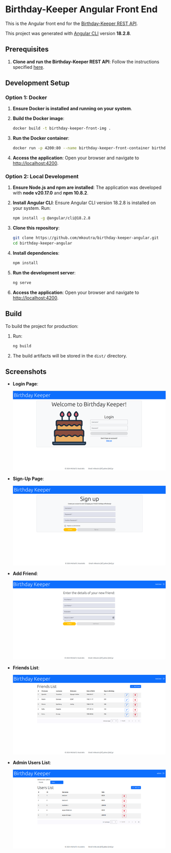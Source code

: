 # Birthday-Keeper Angular Front End

This is the Angular front end for the [Birthday-Keeper REST API](https://github.com/mkoutra/birthday-keeper).

This project was generated with [Angular CLI](https://github.com/angular/angular-cli) version **18.2.8**.

## Prerequisites

1. **Clone and run the Birthday-Keeper REST API**: Follow the instructions specified [here](https://github.com/mkoutra/birthday-keeper).

## Development Setup

### Option 1: Docker

1. **Ensure Docker is installed and running on your system**.

2. **Build the Docker image**:
   ```bash
   docker build -t birthday-keeper-front-img .
   ```
3. **Run the Docker container**:
   ```bash
   docker run -p 4200:80 --name birthday-keeper-front-container birthday-keeper-front-img
   ```
4. **Access the application**:
   Open your browser and navigate to [http://localhost:4200](http://localhost:4200).


### Option 2: Local Development

1. **Ensure Node.js and npm are installed**: The application was developed with **node v20.17.0** and **npm 10.8.2**.

2. **Install Angular CLI**: Ensure Angular CLI version 18.2.8 is installed on your system. Run:
   ```bash
   npm install -g @angular/cli@18.2.8
   ```

3. **Clone this repository**:
   ```bash
   git clone https://github.com/mkoutra/birthday-keeper-angular.git
   cd birthday-keeper-angular
   ```
4. **Install dependencies**:
   ```bash
   npm install
   ```
5. **Run the development server**:
   ```bash
   ng serve
   ```
6. **Access the application**:
   Open your browser and navigate to [http://localhost:4200](http://localhost:4200).

## Build

To build the project for production:

1. Run:
   ```bash
   ng build
   ```
2. The build artifacts will be stored in the `dist/` directory.

## Screenshots

- **Login Page**:

  ![Login Page](screenshots/login.png)

- **Sign-Up Page**:

  ![Sign up Page](screenshots/sign_up.png)

- **Add Friend**:

  ![Add Friend](screenshots/add_friend.png)

- **Friends List**:

  ![Friends List](screenshots/friends_list.png)

- **Admin Users List**:

  ![Admin Users List](screenshots/admin_users_list.png)

